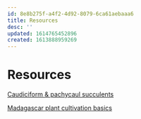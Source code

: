 ```yaml
---
id: 8e8b275f-a4f2-4d92-8079-6ca61aebaaa6
title: Resources
desc: ''
updated: 1614765452896
created: 1613888959269
---
```


# Resources

[Caudiciform & pachycaul succulents](https://openlibrary.org/books/OL2255192M/Caudiciform_pachycaul_succulents?fbclid=IwAR1oM8QQNkrUfOwZwiMrvfg7MKWX8qD8ENbd_94dB7vkDElTW1qIdK82WE4)

[Madagascar plant cultivation basics](https://sabotenauction.blogspot.com/p/blog-page_4.html)
